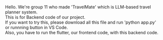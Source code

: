 Hello. We're group 11 who made 'TravelMate' which is LLM-based travel planner system.  
This is for Backend code of our project.  
If you want to try this, please download all this file and run 'python app.py' or runnning button in VS Code.   
Also, you have to run the flutter, our frontend code, with this backend code.    
